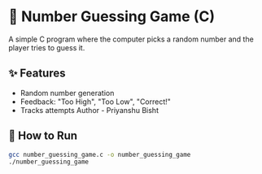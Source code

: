 # 🎯 Number Guessing Game (C)

A simple C program where the computer picks a random number and the player tries to guess it.

## ✨ Features
- Random number generation  
- Feedback: "Too High", "Too Low", "Correct!"  
- Tracks attempts
Author - Priyanshu Bisht

## 🚀 How to Run
```bash
gcc number_guessing_game.c -o number_guessing_game
./number_guessing_game
